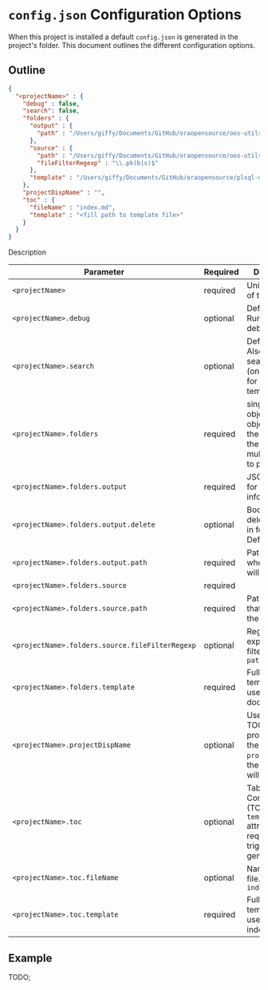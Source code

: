 # `config.json` Configuration Options

When this project is installed a default `config.json` is generated in the project's folder. This document outlines the different configuration options.

## Outline

```json
{
  "<projectName>" : {
    "debug" : false,
    "search": false,
    "folders" : {
      "output" : {
        "path" : "/Users/giffy/Documents/GitHub/oraopensource/oos-utils/docs"
      },
      "source" : {
        "path" : "/Users/giffy/Documents/GitHub/oraopensource/oos-utils/source/packages",
        "fileFilterRegexp" : "\\.pk(b|s)$"
      },
      "template" : "/Users/giffy/Documents/GitHub/oraopensource/plsql-md-doc/templates/package.md"
    },
    "projectDispName" : "",
    "toc" : {
      "fileName" : "index.md",
      "template" : "<fill path to template file>"
    }
  }
}
```

Description

Parameter | Required | Description
--- | --- | ---
`<projectName>` | required | Unique name of the project.
`<projectName>.debug` | optional | Default: `false`. Run app in debug mode.
`<projectName>.search` | optional | Default: `false`. Also enable the search module (only available for HTML templates).
`<projectName>.folders` | required | single JSON object array of objects. Use the an array if the project has multiple folders to process.
`<projectName>.folders.output` | required | JSON object for output information
`<projectName>.folders.output.delete` | optional | Boolean to delete contents in folder. Default `false`.
`<projectName>.folders.output.path` | required | Path to folder where `.md` files will reside.
`<projectName>.folders.source` | required |
`<projectName>.folders.source.path` | required | Path to folder that contains the source files
`<projectName>.folders.source.fileFilterRegexp` | optional | Regular expression to filter files from `paths/src`
`<projectName>.folders.template` | required | Full path to `.md` template file to use for the documentation.
`<projectName>.projectDispName` | optional | Used for the TOC. If none provided, then the root `projectName` in the config file will be used.
`<projectName>.toc` | optional | Table Of Contents (TOC) file. The `template` attribute is required to trigger generation.
`<projectName>.toc.fileName` | optional | Name of TOC file. Default `index.md`
`<projectName>.toc.template` | required | Full path to `.md` template file to use for the index


## Example

TODO;
